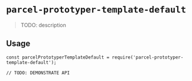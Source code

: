 # `parcel-prototyper-template-default`

> TODO: description

## Usage

```
const parcelPrototyperTemplateDefault = require('parcel-prototyper-template-default');

// TODO: DEMONSTRATE API
```
